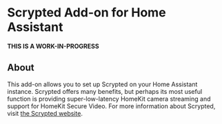 # Scrypted Add-on for Home Assistant

**THIS IS A WORK-IN-PROGRESS**

## About

This add-on allows you to set up Scrypted on your Home Assistant instance.
Scrypted offers many benefits, but perhaps its most useful function is providing super-low-latency HomeKit camera streaming and support for HomeKit Secure Video.
For more information about Scrypted, visit [the Scrypted website](https://scrypted.app).
